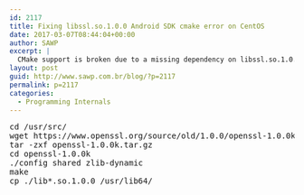 ```yaml
---
id: 2117
title: Fixing libssl.so.1.0.0 Android SDK cmake error on CentOS
date: 2017-03-07T08:44:04+00:00
author: SAWP
excerpt: |
  CMake support is broken due to a missing dependency on libssl.so.1.0.0 and libcrypto.so.1.0.0 of the bundled cmake binary.
layout: post
guid: http://www.sawp.com.br/blog/?p=2117
permalink: p=2117
categories:
  - Programming Internals
---
```

<pre>cd /usr/src/
wget https://www.openssl.org/source/old/1.0.0/openssl-1.0.0k.tar.gz
tar -zxf openssl-1.0.0k.tar.gz 
cd openssl-1.0.0k
./config shared zlib-dynamic
make
cp ./lib*.so.1.0.0 /usr/lib64/</pre>
